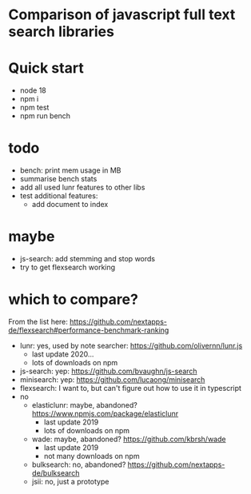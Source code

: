 # Comparison of javascript full text search libraries

# Quick start
- node 18
- npm i
- npm test
- npm run bench

# todo
- bench: print mem usage in MB
- summarise bench stats
- add all used lunr features to other libs
- test additional features:
    - add document to index

# maybe
- js-search: add stemming and stop words
- try to get flexsearch working

# which to compare?
From the list here: https://github.com/nextapps-de/flexsearch#performance-benchmark-ranking

- lunr: yes, used by note searcher: https://github.com/olivernn/lunr.js
    - last update 2020...
    - lots of downloads on npm
- js-search: yep: https://github.com/bvaughn/js-search
- minisearch: yep: https://github.com/lucaong/minisearch
- flexsearch: I want to, but can't figure out how to use it in typescript
- no
    - elasticlunr: maybe, abandoned? https://www.npmjs.com/package/elasticlunr
        - last update 2019
        - lots of downloads on npm
    - wade: maybe, abandoned? https://github.com/kbrsh/wade
        - last update 2019
        - not many downloads on npm
    - bulksearch: no, abandoned? https://github.com/nextapps-de/bulksearch
    - jsii: no, just a prototype
